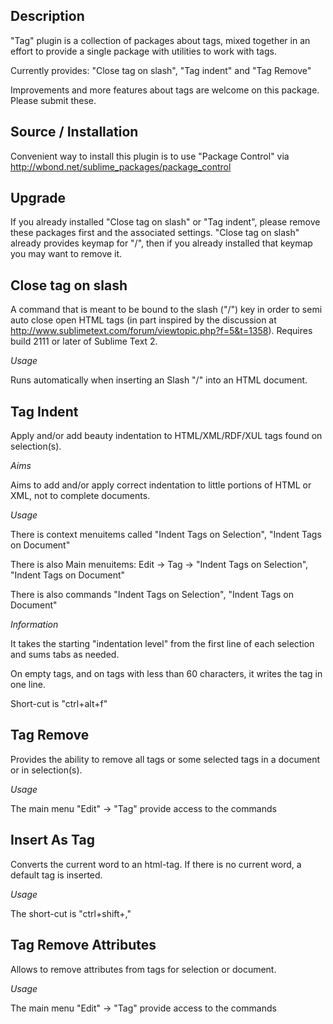 Description
------------------

"Tag" plugin is a collection of packages about tags, mixed together in an effort to provide a single package with utilities to work with tags.

Currently provides: "Close tag on slash", "Tag indent" and "Tag Remove"

Improvements and more features about tags are welcome on this package. Please submit these.

Source / Installation
------------------

Convenient way to install this plugin is to use "Package Control" via http://wbond.net/sublime_packages/package_control

Upgrade
------------------

If you already installed "Close tag on slash" or "Tag indent", please remove these packages first and the associated settings. "Close tag on slash" already provides keymap for "/", then if you already installed that keymap you may want to remove it.

Close tag on slash
------------------

A command that is meant to be bound to the slash ("/") key in order to semi auto close open HTML tags (in part inspired by the discussion at http://www.sublimetext.com/forum/viewtopic.php?f=5&t=1358).
Requires build 2111 or later of Sublime Text 2.

*Usage*

Runs automatically when inserting an Slash "/" into an HTML document.

Tag Indent
------------------

Apply and/or add beauty indentation to HTML/XML/RDF/XUL tags found on selection(s).

*Aims*

Aims to add and/or apply correct indentation to little portions of HTML or XML, not to complete documents.

*Usage*

There is context menuitems called "Indent Tags on Selection", "Indent Tags on Document"

There is also Main menuitems: Edit -> Tag -> "Indent Tags on Selection", "Indent Tags on Document"

There is also commands "Indent Tags on Selection", "Indent Tags on Document"

*Information*

It takes the starting "indentation level" from the first line of each selection and sums tabs as needed.

On empty tags, and on tags with less than 60 characters, it writes the tag in one line.

Short-cut is "ctrl+alt+f"

Tag Remove
------------------

Provides the ability to remove all tags or some selected tags in a document or in selection(s).

*Usage*

The main menu "Edit" -> "Tag" provide access to the commands

Insert As Tag
------------------

Converts the current word to an html-tag. If there is no current word, a default tag is inserted.

*Usage*

The short-cut is "ctrl+shift+,"

Tag Remove Attributes
------------------

Allows to remove attributes from tags for selection or document.

*Usage*

The main menu "Edit" -> "Tag" provide access to the commands

